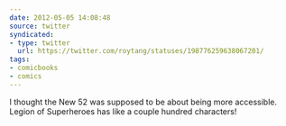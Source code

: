 ```yaml
---
date: 2012-05-05 14:08:48
source: twitter
syndicated:
- type: twitter
  url: https://twitter.com/roytang/statuses/198776259638067201/
tags:
- comicbooks
- comics
---
```


I thought the New 52 was supposed to be about being more accessible. Legion of Superheroes has like a couple hundred characters!